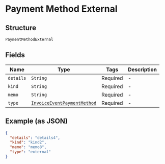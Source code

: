 
# Payment Method External

## Structure

`PaymentMethodExternal`

## Fields

| Name | Type | Tags | Description |
|  --- | --- | --- | --- |
| `details` | `String` | Required | - |
| `kind` | `String` | Required | - |
| `memo` | `String` | Required | - |
| `type` | [`InvoiceEventPaymentMethod`](../../doc/models/invoice-event-payment-method.md) | Required | - |

## Example (as JSON)

```json
{
  "details": "details4",
  "kind": "kind2",
  "memo": "memo8",
  "type": "external"
}
```

